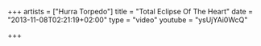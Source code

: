 +++
artists = ["Hurra Torpedo"]
title = "Total Eclipse Of The Heart"
date = "2013-11-08T02:21:19+02:00"
type = "video"
youtube = "ysUjYAi0WcQ"

+++
